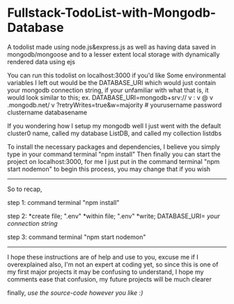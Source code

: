 # Fullstack-TodoList-with-Mongodb-Database
A todolist made using node.js&amp;express.js as well as having data saved in mongodb/mongoose and to a lesser extent local storage with dynamically rendered data using ejs

You can run this todolist on localhost:3000 if you'd like
Some environmental variables I left out would be the
DATABASE_URI
which would just contain your mongodb connection string, if your unfamiliar with what that is, it would look similar to this;
ex.
DATABASE_URI=mongodb+srv://    v      :        v       @       v      .mongodb.net/   v   ?retryWrites=true&w=majority
                        # yourusername    password        clustername            databasename
                        
If you wondering how I setup my mongodb well I just went with the default cluster0 name, called my database ListDB, and called my collection listdbs

To install the necessary packages and dependencies, I believe you simply type in your command terminal "npm install"
Then finally you can start the project on localhost:3000, for me I just put in the command terminal "npm start nodemon" to begin this process,
you may change that if you wish

--------------------------------------------------------------------
So to recap,

step 1:
command terminal "npm install"

step 2:
*create file;   ".env"
*within file;   ".env"
*write;          DATABASE_URI= *your connection string*

step 3:
command terminal "npm start nodemon"

--------------------------------------------------------------------

I hope these instructions are of help and use to you, excuse me if I overexplained
also, I'm not an expert at coding yet, so since this is one of my first major projects
it may be confusing to understand, I hope my comments ease that confusion, my future
projects will be much clearer

finally,
*use the source-code however you like :)*

